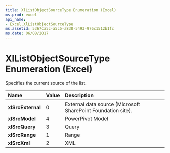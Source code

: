 ```yaml
---
title: XlListObjectSourceType Enumeration (Excel)
ms.prod: excel
api_name:
- Excel.XlListObjectSourceType
ms.assetid: 5367ca5c-a5c5-a838-5493-976c1512b1fc
ms.date: 06/08/2017
---
```



# XlListObjectSourceType Enumeration (Excel)

Specifies the current source of the list.



|**Name**|**Value**|**Description**|
|:-----|:-----|:-----|
| **xlSrcExternal**|0|External data source (Microsoft SharePoint Foundation site).|
| **xlSrcModel**|4|PowerPivot Model|
| **xlSrcQuery**|3|Query|
| **xlSrcRange**|1|Range|
| **xlSrcXml**|2|XML|

